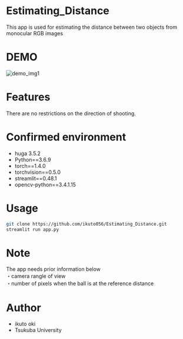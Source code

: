 # Estimating_Distance
This app is used for estimating the distance between two objects from monocular RGB images 

# DEMO
![demo_img1](https://user-images.githubusercontent.com/64745286/119369441-24784700-bcef-11eb-982e-e8d61d497b01.png)

# Features
There are no restrictions on the direction of shooting.


# Confirmed environment
* huga 3.5.2
* Python==3.6.9
* torch==1.4.0
* torchvision==0.5.0  
* streamlit==0.48.1
* opencv-python==3.4.1.15 


# Usage
```bash
git clone https://github.com/ikuto056/Estimating_Distance.git
streamlit run app.py
```

# Note
The app needs prior information below  
・camera rangle of view  
・number of pixels when the ball is at the reference distance  


# Author
* ikuto oki
* Tsukuba University
